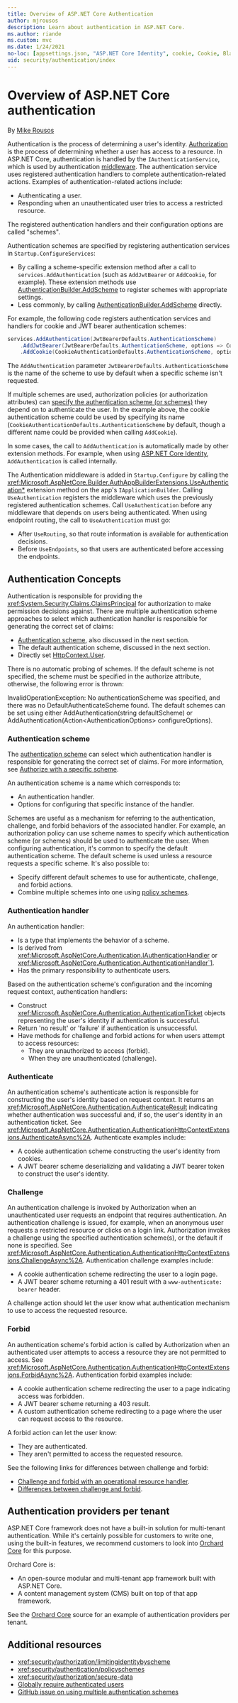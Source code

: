 ```yaml
---
title: Overview of ASP.NET Core Authentication
author: mjrousos
description: Learn about authentication in ASP.NET Core.
ms.author: riande
ms.custom: mvc
ms.date: 1/24/2021
no-loc: [appsettings.json, "ASP.NET Core Identity", cookie, Cookie, Blazor, "Blazor Server", "Blazor WebAssembly", "Identity", "Let's Encrypt", Razor, SignalR]
uid: security/authentication/index
---
```

# Overview of ASP.NET Core authentication

By [Mike Rousos](https://github.com/mjrousos)

Authentication is the process of determining a user's identity. [Authorization](xref:security/authorization/introduction) is the process of determining whether a user has access to a resource. In ASP.NET Core, authentication is handled by the `IAuthenticationService`, which is used by authentication [middleware](xref:fundamentals/middleware/index). The authentication service uses registered authentication handlers to complete authentication-related actions. Examples of authentication-related actions include:

* Authenticating a user.
* Responding when an unauthenticated user tries to access a restricted resource.

The registered authentication handlers and their configuration options are called "schemes".

Authentication schemes are specified by registering authentication services in `Startup.ConfigureServices`:

* By calling a scheme-specific extension method after a call to `services.AddAuthentication` (such as `AddJwtBearer` or `AddCookie`, for example). These extension methods use [AuthenticationBuilder.AddScheme](xref:Microsoft.AspNetCore.Authentication.AuthenticationBuilder.AddScheme*) to register schemes with appropriate settings.
* Less commonly, by calling [AuthenticationBuilder.AddScheme](xref:Microsoft.AspNetCore.Authentication.AuthenticationBuilder.AddScheme*) directly.

For example, the following code registers authentication services and handlers for cookie and JWT bearer authentication schemes:

```csharp
services.AddAuthentication(JwtBearerDefaults.AuthenticationScheme)
    .AddJwtBearer(JwtBearerDefaults.AuthenticationScheme, options => Configuration.Bind("JwtSettings", options))
    .AddCookie(CookieAuthenticationDefaults.AuthenticationScheme, options => Configuration.Bind("CookieSettings", options));
```

The `AddAuthentication` parameter `JwtBearerDefaults.AuthenticationScheme` is the name of the scheme to use by default when a specific scheme isn't requested.

If multiple schemes are used, authorization policies (or authorization attributes) can [specify the authentication scheme (or schemes)](xref:security/authorization/limitingidentitybyscheme) they depend on to authenticate the user. In the example above, the cookie authentication scheme could be used by specifying its name (`CookieAuthenticationDefaults.AuthenticationScheme` by default, though a different name could be provided when calling `AddCookie`).

In some cases, the call to `AddAuthentication` is automatically made by other extension methods. For example, when using [ASP.NET Core Identity](xref:security/authentication/identity), `AddAuthentication` is called internally.

The Authentication middleware is added in `Startup.Configure` by calling the <xref:Microsoft.AspNetCore.Builder.AuthAppBuilderExtensions.UseAuthentication*> extension method on the app's `IApplicationBuilder`. Calling `UseAuthentication` registers the middleware which uses the previously registered authentication schemes. Call `UseAuthentication` before any middleware that depends on users being authenticated. When using endpoint routing, the call to `UseAuthentication` must go:

* After `UseRouting`, so that route information is available for authentication decisions.
* Before `UseEndpoints`, so that users are authenticated before accessing the endpoints.

## Authentication Concepts

Authentication is responsible for providing the <xref:System.Security.Claims.ClaimsPrincipal> for authorization to make permission decisions against. There are multiple authentication scheme approaches to select which authentication handler is responsible for generating the correct set of claims:

  * [Authentication scheme](xref:security/authorization/limitingidentitybyscheme), also discussed in the next section.
  * The default authentication scheme, discussed in the next section.
  * Directly set [HttpContext.User](xref:Microsoft.AspNetCore.Http.HttpContext.User).

There is no automatic probing of schemes. If the default scheme is not specified, the scheme must be specified in the authorize attribute, otherwise, the following error is thrown:

  InvalidOperationException: No authenticationScheme was specified, and there was no DefaultAuthenticateScheme found. The default schemes can be set using either AddAuthentication(string defaultScheme) or AddAuthentication(Action&lt;AuthenticationOptions&gt; configureOptions).

### Authentication scheme

The [authentication scheme](xref:security/authorization/limitingidentitybyscheme) can select which authentication handler is responsible for generating the correct set of claims. For more information, see [Authorize with a specific scheme](xref:security/authorization/limitingidentitybyscheme).

An authentication scheme is a name which corresponds to:

* An authentication handler.
* Options for configuring that specific instance of the handler.

Schemes are useful as a mechanism for referring to the authentication, challenge, and forbid behaviors of the associated handler. For example, an authorization policy can use scheme names to specify which authentication scheme (or schemes) should be used to authenticate the user. When configuring authentication, it's common to specify the default authentication scheme. The default scheme is used unless a resource requests a specific scheme. It's also possible to:

* Specify different default schemes to use for authenticate, challenge, and forbid actions.
* Combine multiple schemes into one using [policy schemes](xref:security/authentication/policyschemes).

### Authentication handler

An authentication handler:

* Is a type that implements the behavior of a scheme.
* Is derived from <xref:Microsoft.AspNetCore.Authentication.IAuthenticationHandler> or <xref:Microsoft.AspNetCore.Authentication.AuthenticationHandler`1>.
* Has the primary responsibility to authenticate users.

Based on the authentication scheme's configuration and the incoming request context, authentication handlers:

* Construct <xref:Microsoft.AspNetCore.Authentication.AuthenticationTicket> objects representing the user's identity if authentication is successful.
* Return 'no result' or 'failure' if authentication is unsuccessful.
* Have methods for challenge and forbid actions for when users attempt to access resources:
  * They are unauthorized to access (forbid).
  * When they are unauthenticated (challenge).

### Authenticate

An authentication scheme's authenticate action is responsible for constructing the user's identity based on request context. It returns an <xref:Microsoft.AspNetCore.Authentication.AuthenticateResult> indicating whether authentication was successful and, if so, the user's identity in an authentication ticket. See <xref:Microsoft.AspNetCore.Authentication.AuthenticationHttpContextExtensions.AuthenticateAsync%2A>. Authenticate examples include:

* A cookie authentication scheme constructing the user's identity from cookies.
* A JWT bearer scheme deserializing and validating a JWT bearer token to construct the user's identity.

### Challenge

An authentication challenge is invoked by Authorization when an unauthenticated user requests an endpoint that requires authentication. An authentication challenge is issued, for example, when an anonymous user requests a restricted resource or clicks on a login link. Authorization invokes a challenge using the specified authentication scheme(s), or the default if none is specified. See <xref:Microsoft.AspNetCore.Authentication.AuthenticationHttpContextExtensions.ChallengeAsync%2A>. Authentication challenge examples include:

* A cookie authentication scheme redirecting the user to a login page.
* A JWT bearer scheme returning a 401 result with a `www-authenticate: bearer` header.

A challenge action should let the user know what authentication mechanism to use to access the requested resource.

### Forbid

An authentication scheme's forbid action is called by Authorization when an authenticated user attempts to access a resource they are not permitted to access. See <xref:Microsoft.AspNetCore.Authentication.AuthenticationHttpContextExtensions.ForbidAsync%2A>. Authentication forbid examples include:
* A cookie authentication scheme redirecting the user to a page indicating access was forbidden.
* A JWT bearer scheme returning a 403 result.
* A custom authentication scheme redirecting to a page where the user can request access to the resource.

A forbid action can let the user know:

* They are authenticated.
* They aren't permitted to access the requested resource.

See the following links for differences between challenge and forbid:

* [Challenge and forbid with an operational resource handler](xref:security/authorization/resourcebased#challenge-and-forbid-with-an-operational-resource-handler).
* [Differences between challenge and forbid](xref:security/authorization/secure-data#challenge).

## Authentication providers per tenant

ASP.NET Core framework does not have a built-in solution for multi-tenant authentication.
While it's certainly possible for customers to write one, using the built-in features, we recommend customers to look into [Orchard Core](https://www.orchardcore.net/) for this purpose.

Orchard Core is:

* An open-source modular and multi-tenant app framework built with ASP.NET Core.
* A content management system (CMS) built on top of that app framework.

See the [Orchard Core](https://github.com/OrchardCMS/OrchardCore) source for an example of authentication providers per tenant.

## Additional resources

* <xref:security/authorization/limitingidentitybyscheme>
* <xref:security/authentication/policyschemes>
* <xref:security/authorization/secure-data>
* [Globally require authenticated users](xref:security/authorization/secure-data#rau)
* [GitHub issue on using multiple authentication schemes](https://github.com/dotnet/aspnetcore/issues/26002)
